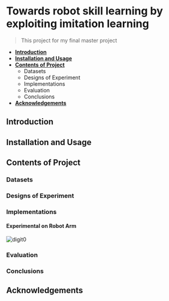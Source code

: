 # Towards robot skill learning by exploiting imitation learning
>  This project for my final master project


- **[Introduction](#introduction)**
- **[Installation and Usage](#1)**
- **[Contents of Project](#2)**
  - Datasets
  - Designs of Experiment
  - Implementations
  - Evaluation
  - Conclusions
- **[Acknowledgements](#3)**





## Introduction <a name="introduction"></a>

## Installation and Usage <a name="1"></a>

## Contents of Project <a name="2"></a>

### Datasets

### Designs of Experiment 

### Implementations


#### Experimental on Robot Arm
![digit0](matlab_robot/digit-0/digit-0.gif)


### Evaluation

### Conclusions


## Acknowledgements <a name="3"></a>
